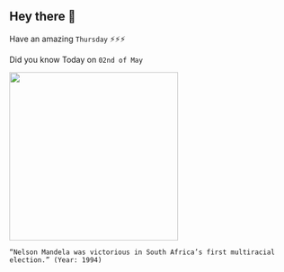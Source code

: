 ## Hey there 👋
Have an amazing `Thursday` ⚡⚡⚡

Did you know Today on `02nd of May`
 
 [<img src="https://www.limkokwing.net/graphics/community/recognized_leadership/nelson_mandela.jpeg" width="300" />](https://www.africa.upenn.edu/Articles_Gen/Election_Victory_15727.html) 
 ```
“Nelson Mandela was victorious in South Africa’s first multiracial election.” (Year: 1994)
```

